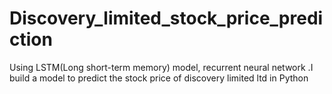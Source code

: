 # Discovery_limited_stock_price_prediction
Using LSTM(Long short-term memory) model, recurrent neural network .I build a model to predict the stock price of discovery limited ltd in Python
